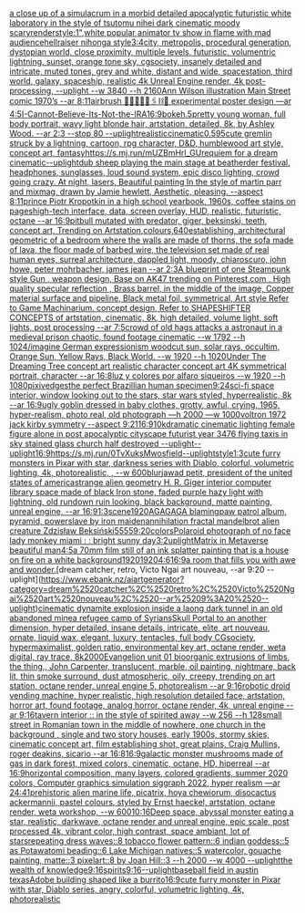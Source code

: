 [a close up of a simulacrum in a morbid detailed apocalyptic futuristic white laboratory in the style of tsutomu nihei dark cinematic moody scary](https://www.ebank.nz/aiartgenerator?category=a%2520close%2520up%2520of%2520a%2520simulacrum%2520in%2520a%2520morbid%2520detailed%2520apocalyptic%2520futuristic%2520white%2520laboratory%2520in%2520the%2520style%2520of%2520tsutomu%2520nihei%2520dark%2520cinematic%2520moody%2520scary)[render](https://www.ebank.nz/aiartgenerator?category=render)[style:1",](https://www.ebank.nz/aiartgenerator?category=style%3A1%22%2C)[white popular animator tv show in flame with mad audience](https://www.ebank.nz/aiartgenerator?category=white%2520popular%2520animator%2520tv%2520show%2520in%2520flame%2520with%2520mad%2520audience)[hellraiser nihonga style](https://www.ebank.nz/aiartgenerator?category=hellraiser%2520nihonga%2520style)[3:4](https://www.ebank.nz/aiartgenerator?category=3%3A4)[city, metropolis, procedural generation, dystopian world, close proximity, multiple levels, futuristic, volumentric lightning, sunset, orange tone sky, cgsociety, insanely detailed and intricate, muted tones, grey and white, distant and wide, spacestation, third world, galaxy, spaceship, realistic 4k Unreal Engine render, 4k post-processing, --uplight --w 3840 --h 2160](https://www.ebank.nz/aiartgenerator?category=city%2C%2520metropolis%2C%2520procedural%2520generation%2C%2520dystopian%2520world%2C%2520close%2520proximity%2C%2520multiple%2520levels%2C%2520futuristic%2C%2520volumentric%2520lightning%2C%2520sunset%2C%2520orange%2520tone%2520sky%2C%2520cgsociety%2C%2520insanely%2520detailed%2520and%2520intricate%2C%2520muted%2520tones%2C%2520grey%2520and%2520white%2C%2520distant%2520and%2520wide%2C%2520spacestation%2C%2520third%2520world%2C%2520galaxy%2C%2520spaceship%2C%2520realistic%25204k%2520Unreal%2520Engine%2520render%2C%25204k%2520post-processing%2C%2520--uplight%2520--w%25203840%2520--h%25202160)[Ann Wilson illustration Main Street comic 1970’s --ar 8:11](https://www.ebank.nz/aiartgenerator?category=Ann%2520Wilson%2520illustration%2520Main%2520Street%2520comic%25201970%E2%80%99s%2520--ar%25208%3A11)[airbrush 💊🪬💉🧼🎀🖇⛓🔩 experimental poster design —ar 4:5](https://www.ebank.nz/aiartgenerator?category=airbrush%2520%F0%9F%92%8A%F0%9F%AA%AC%F0%9F%92%89%F0%9F%A7%BC%F0%9F%8E%80%F0%9F%96%87%E2%9B%93%F0%9F%94%A9%2520experimental%2520poster%2520design%2520%E2%80%94ar%25204%3A5)[I-Cannot-Believe-Its-Not-the-IRA](https://www.ebank.nz/aiartgenerator?category=I-Cannot-Believe-Its-Not-the-IRA)[16:9](https://www.ebank.nz/aiartgenerator?category=16%3A9)[bokeh](https://www.ebank.nz/aiartgenerator?category=bokeh)[.5](https://www.ebank.nz/aiartgenerator?category=.5)[pretty young woman, full body portrait, wavy light blonde hair, artstation, detailed, 8k, by Ashley Wood. --ar 2:3 --stop 80 --uplight](https://www.ebank.nz/aiartgenerator?category=pretty%2520young%2520woman%2C%2520full%2520body%2520portrait%2C%2520wavy%2520light%2520blonde%2520hair%2C%2520artstation%2C%2520detailed%2C%25208k%2C%2520by%2520Ashley%2520Wood.%2520--ar%25202%3A3%2520--stop%252080%2520--uplight)[realistic](https://www.ebank.nz/aiartgenerator?category=realistic)[cinematic](https://www.ebank.nz/aiartgenerator?category=cinematic)[0.5](https://www.ebank.nz/aiartgenerator?category=0.5)[95](https://www.ebank.nz/aiartgenerator?category=95)[cute gremlin struck by a lightning, cartoon, rpg character, D&D, humblewood art style, concept art, fantasy](https://www.ebank.nz/aiartgenerator?category=cute%2520gremlin%2520struck%2520by%2520a%2520lightning%2C%2520cartoon%2C%2520rpg%2520character%2C%2520D%26D%2C%2520humblewood%2520art%2520style%2C%2520concept%2520art%2C%2520fantasy)[<https://s.mj.run/mUZBmHrl_GU>](https://www.ebank.nz/aiartgenerator?category=%3Chttps%3A//s.mj.run/mUZBmHrl_GU%3E)[requiem for a dream cinematic](https://www.ebank.nz/aiartgenerator?category=requiem%2520for%2520a%2520dream%2520cinematic)[--uplight](https://www.ebank.nz/aiartgenerator?category=--uplight)[dub sheep playing the main stage at beatherder festival, headphones, sunglasses,  loud sound system, epic disco  lighting, crowd going crazy. At night, lasers,  Beautiful painting In the style of martin parr and mixmag, drawn by Jamie hewlett, Aesthetic, pleasing. --aspect 8:11](https://www.ebank.nz/aiartgenerator?category=dub%2520sheep%2520playing%2520the%2520main%2520stage%2520at%2520beatherder%2520festival%2C%2520headphones%2C%2520sunglasses%2C%2520%2520loud%2520sound%2520system%2C%2520epic%2520disco%2520%2520lighting%2C%2520crowd%2520going%2520crazy.%2520At%2520night%2C%2520lasers%2C%2520%2520Beautiful%2520painting%2520In%2520the%2520style%2520of%2520martin%2520parr%2520and%2520mixmag%2C%2520drawn%2520by%2520Jamie%2520hewlett%2C%2520Aesthetic%2C%2520pleasing.%2520--aspect%25208%3A11)[prince Piotr Kropotkin in a high school yearbook, 1960s, coffee stains on pages](https://www.ebank.nz/aiartgenerator?category=prince%2520Piotr%2520Kropotkin%2520in%2520a%2520high%2520school%2520yearbook%2C%25201960s%2C%2520coffee%2520stains%2520on%2520pages)[high-tech interface, data, screen overlay, HUD, realistic, futuristic, octane --ar 16:9](https://www.ebank.nz/aiartgenerator?category=high-tech%2520interface%2C%2520data%2C%2520screen%2520overlay%2C%2520HUD%2C%2520realistic%2C%2520futuristic%2C%2520octane%2520--ar%252016%3A9)[pitbull mutated with predator, giger, beksinski, teeth, concept art, Trending on Artstation,](https://www.ebank.nz/aiartgenerator?category=pitbull%2520mutated%2520with%2520predator%2C%2520giger%2C%2520beksinski%2C%2520teeth%2C%2520concept%2520art%2C%2520Trending%2520on%2520Artstation%2C)[colours,](https://www.ebank.nz/aiartgenerator?category=colours%2C)[640](https://www.ebank.nz/aiartgenerator?category=640)[establishing, architectural geometric of a bedroom where the walls are made of thorns, the sofa made of lava, the floor made of barbed wire, the television set made of real human eyes, surreal architecture, dappled light, moody, chiaroscuro, john howe, peter mohrbacher, james jean --ar 2:3](https://www.ebank.nz/aiartgenerator?category=establishing%2C%2520architectural%2520geometric%2520of%2520a%2520bedroom%2520where%2520the%2520walls%2520are%2520made%2520of%2520thorns%2C%2520the%2520sofa%2520made%2520of%2520lava%2C%2520the%2520floor%2520made%2520of%2520barbed%2520wire%2C%2520the%2520television%2520set%2520made%2520of%2520real%2520human%2520eyes%2C%2520surreal%2520architecture%2C%2520dappled%2520light%2C%2520moody%2C%2520chiaroscuro%2C%2520john%2520howe%2C%2520peter%2520mohrbacher%2C%2520james%2520jean%2520--ar%25202%3A3)[A blueprint of one Steampunk style Gun , weapon design, Base on AK47 trending on Pinterest.com , High quality specular reflection ,  Brass barrel, in the middle of the image, Copper material surface and pipeline,  Black metal foil, symmetrical,  Art style Refer to Game Machinarium.  concept design, Refer to SHAPESHIFTER CONCEPTS  of artstation, cinematic,  8k, high detailed,  volume light,  soft lights,  post processing    --ar 7:5](https://www.ebank.nz/aiartgenerator?category=A%2520blueprint%2520of%2520one%2520Steampunk%2520style%2520Gun%2520%2C%2520weapon%2520design%2C%2520Base%2520on%2520AK47%2520trending%2520on%2520Pinterest.com%2520%2C%2520High%2520quality%2520specular%2520reflection%2520%2C%2520%2520Brass%2520barrel%2C%2520in%2520the%2520middle%2520of%2520the%2520image%2C%2520Copper%2520material%2520surface%2520and%2520pipeline%2C%2520%2520Black%2520metal%2520foil%2C%2520symmetrical%2C%2520%2520Art%2520style%2520Refer%2520to%2520Game%2520Machinarium.%2520%2520concept%2520design%2C%2520Refer%2520to%2520SHAPESHIFTER%2520CONCEPTS%2520%2520of%2520artstation%2C%2520cinematic%2C%2520%25208k%2C%2520high%2520detailed%2C%2520%2520volume%2520light%2C%2520%2520soft%2520lights%2C%2520%2520post%2520processing%2520%2520%2520%2520--ar%25207%3A5)[crowd of old hags attacks a astronaut in a medieval prison chaotic, found footage cinematic  --w 1792 --h 1024](https://www.ebank.nz/aiartgenerator?category=crowd%2520of%2520old%2520hags%2520attacks%2520a%2520astronaut%2520in%2520a%2520medieval%2520prison%2520chaotic%2C%2520found%2520footage%2520cinematic%2520%2520--w%25201792%2520--h%25201024)[/imagine German expressionism woodcut sun, solar rays, occultim, Orange Sun, Yellow Rays, Black World. --w 1920 --h 1020](https://www.ebank.nz/aiartgenerator?category=/imagine%2520German%2520expressionism%2520woodcut%2520sun%2C%2520solar%2520rays%2C%2520occultim%2C%2520Orange%2520Sun%2C%2520Yellow%2520Rays%2C%2520Black%2520World.%2520--w%25201920%2520--h%25201020)[Under The Dreaming Tree concept art realistic character concept art 4K symmetrical portrait, character --ar 16:8](https://www.ebank.nz/aiartgenerator?category=Under%2520The%2520Dreaming%2520Tree%2520concept%2520art%2520realistic%2520character%2520concept%2520art%25204K%2520symmetrical%2520portrait%2C%2520character%2520--ar%252016%3A8)[luz y colores por alfaro siqueiros --w 1920 --h 1080](https://www.ebank.nz/aiartgenerator?category=luz%2520y%2520colores%2520por%2520alfaro%2520siqueiros%2520--w%25201920%2520--h%25201080)[pixiv](https://www.ebank.nz/aiartgenerator?category=pixiv)[edges](https://www.ebank.nz/aiartgenerator?category=edges)[the perfect Brazillian human specimen](https://www.ebank.nz/aiartgenerator?category=the%2520perfect%2520Brazillian%2520human%2520specimen)[9:24](https://www.ebank.nz/aiartgenerator?category=9%3A24)[sci-fi space interior, window looking out to the stars, star wars styled, hyperrealistic, 8k --ar 16:9](https://www.ebank.nz/aiartgenerator?category=sci-fi%2520space%2520interior%2C%2520window%2520looking%2520out%2520to%2520the%2520stars%2C%2520star%2520wars%2520styled%2C%2520hyperrealistic%2C%25208k%2520--ar%252016%3A9)[ugly goblin dressed in baby clothes, grotty, awful, crying, 1965, hyper-realism, photo real, old photograph —h 2000 —w 1000](https://www.ebank.nz/aiartgenerator?category=ugly%2520goblin%2520dressed%2520in%2520baby%2520clothes%2C%2520grotty%2C%2520awful%2C%2520crying%2C%25201965%2C%2520hyper-realism%2C%2520photo%2520real%2C%2520old%2520photograph%2520%E2%80%94h%25202000%2520%E2%80%94w%25201000)[voltron 1972 jack kirby symmetry --aspect 9:21](https://www.ebank.nz/aiartgenerator?category=voltron%25201972%2520jack%2520kirby%2520symmetry%2520--aspect%25209%3A21)[16:9](https://www.ebank.nz/aiartgenerator?category=16%3A9)[10k](https://www.ebank.nz/aiartgenerator?category=10k)[dramatic cinematic lighting female figure alone in post apocalyptic cityscape futurist year 3476 flying taxis in sky stained glass church half destroyed --uplight](https://www.ebank.nz/aiartgenerator?category=dramatic%2520cinematic%2520lighting%2520female%2520figure%2520alone%2520in%2520post%2520apocalyptic%2520cityscape%2520futurist%2520year%25203476%2520flying%2520taxis%2520in%2520sky%2520stained%2520glass%2520church%2520half%2520destroyed%2520--uplight)[--uplight](https://www.ebank.nz/aiartgenerator?category=--uplight)[16:9](https://www.ebank.nz/aiartgenerator?category=16%3A9)[<https://s.mj.run/0TvXuksMwos>](https://www.ebank.nz/aiartgenerator?category=%3Chttps%3A//s.mj.run/0TvXuksMwos%3E)[field](https://www.ebank.nz/aiartgenerator?category=field)[--uplight](https://www.ebank.nz/aiartgenerator?category=--uplight)[style](https://www.ebank.nz/aiartgenerator?category=style)[1:3](https://www.ebank.nz/aiartgenerator?category=1%3A3)[cute furry monsters in Pixar with star, darkness series with Diablo, colorful, volumetric lighting, 4k, photorealistic, , --w 600](https://www.ebank.nz/aiartgenerator?category=cute%2520furry%2520monsters%2520in%2520Pixar%2520with%2520star%2C%2520darkness%2520series%2520with%2520Diablo%2C%2520colorful%2C%2520volumetric%2520lighting%2C%25204k%2C%2520photorealistic%2C%2520%2C%2520--w%2520600)[blur](https://www.ebank.nz/aiartgenerator?category=blur)[jawad petit, president of the united states of america](https://www.ebank.nz/aiartgenerator?category=jawad%2520petit%2C%2520president%2520of%2520the%2520united%2520states%2520of%2520america)[strange alien geometry H. R. Giger interior computer library space made of black Iron stone, faded purple hazy light with lightning, old rundown ruin looking, black background, matte painting, unreal engine, --ar 16:9](https://www.ebank.nz/aiartgenerator?category=strange%2520alien%2520geometry%2520H.%2520R.%2520Giger%2520interior%2520computer%2520library%2520space%2520made%2520of%2520black%2520Iron%2520stone%2C%2520faded%2520purple%2520hazy%2520light%2520with%2520lightning%2C%2520old%2520rundown%2520ruin%2520looking%2C%2520black%2520background%2C%2520matte%2520painting%2C%2520unreal%2520engine%2C%2520--ar%252016%3A9)[1:3](https://www.ebank.nz/aiartgenerator?category=1%3A3)[scene](https://www.ebank.nz/aiartgenerator?category=scene)[1920](https://www.ebank.nz/aiartgenerator?category=1920)[AGAGAGA blaming](https://www.ebank.nz/aiartgenerator?category=AGAGAGA%2520blaming)[paw patrol album, pyramid, powerslave by iron maiden](https://www.ebank.nz/aiartgenerator?category=paw%2520patrol%2520album%2C%2520pyramid%2C%2520powerslave%2520by%2520iron%2520maiden)[annihilation fractal mandelbrot alien creature Zdzisław Beksiński](https://www.ebank.nz/aiartgenerator?category=annihilation%2520fractal%2520mandelbrot%2520alien%2520creature%2520Zdzis%C5%82aw%2520Beksi%C5%84ski)[5555](https://www.ebank.nz/aiartgenerator?category=5555)[9:20](https://www.ebank.nz/aiartgenerator?category=9%3A20)[colors](https://www.ebank.nz/aiartgenerator?category=colors)[Polaroid photograph of no face lady monkey miami : : bright sunny day](https://www.ebank.nz/aiartgenerator?category=Polaroid%2520photograph%2520of%2520no%2520face%2520lady%2520monkey%2520miami%2520%3A%2520%3A%2520bright%2520sunny%2520day)[3:2](https://www.ebank.nz/aiartgenerator?category=3%3A2)[uplight](https://www.ebank.nz/aiartgenerator?category=uplight)[Matrix in Metaverse beautiful man](https://www.ebank.nz/aiartgenerator?category=Matrix%2520in%2520Metaverse%2520beautiful%2520man)[4:5](https://www.ebank.nz/aiartgenerator?category=4%3A5)[a 70mm film still of an ink splatter painting that is a house on fire on a white background](https://www.ebank.nz/aiartgenerator?category=a%252070mm%2520film%2520still%2520of%2520an%2520ink%2520splatter%2520painting%2520that%2520is%2520a%2520house%2520on%2520fire%2520on%2520a%2520white%2520background)[1920](https://www.ebank.nz/aiartgenerator?category=1920)[1920](https://www.ebank.nz/aiartgenerator?category=1920)[4:6](https://www.ebank.nz/aiartgenerator?category=4%3A6)[16:9](https://www.ebank.nz/aiartgenerator?category=16%3A9)[a room that fills you with awe and wonder.](https://www.ebank.nz/aiartgenerator?category=a%2520room%2520that%2520fills%2520you%2520with%2520awe%2520and%2520wonder.)[dream catcher, retro, Victo Ngai art nouveau, --ar 9:20 --uplight](https://www.ebank.nz/aiartgenerator?category=dream%2520catcher%2C%2520retro%2C%2520Victo%2520Ngai%2520art%2520nouveau%2C%2520--ar%25209%3A20%2520--uplight)[cinematic dynamite explosion inside a laong dark tunnel in an old abandoned mine](https://www.ebank.nz/aiartgenerator?category=cinematic%2520dynamite%2520explosion%2520inside%2520a%2520laong%2520dark%2520tunnel%2520in%2520an%2520old%2520abandoned%2520mine)[a refugee camp of Syrians](https://www.ebank.nz/aiartgenerator?category=a%2520refugee%2520camp%2520of%2520Syrians)[Skull Portal to an another dimension, hyper detailed, insane details, intricate, elite, art nouveau, ornate, liquid wax, elegant, luxury, tentacles, full body CGsociety, hypermaximalist, golden ratio, environmental key art, octane render, weta digital, ray trace, 8k](https://www.ebank.nz/aiartgenerator?category=Skull%2520Portal%2520to%2520an%2520another%2520dimension%2C%2520hyper%2520detailed%2C%2520insane%2520details%2C%2520intricate%2C%2520elite%2C%2520art%2520nouveau%2C%2520ornate%2C%2520liquid%2520wax%2C%2520elegant%2C%2520luxury%2C%2520tentacles%2C%2520full%2520body%2520CGsociety%2C%2520hypermaximalist%2C%2520golden%2520ratio%2C%2520environmental%2520key%2520art%2C%2520octane%2520render%2C%2520weta%2520digital%2C%2520ray%2520trace%2C%25208k)[2000](https://www.ebank.nz/aiartgenerator?category=2000)[Evangelion unit 01  bioorganic extrusions of limbs, the thing,, John Carpenter, translucent, marble, oil painting, nightmare, back lit, thin smoke surround, dust atmospheric, oily, creepy, trending on art station, octane render, unreal engine 5, photorealism --ar 9:16](https://www.ebank.nz/aiartgenerator?category=Evangelion%2520unit%252001%2520%2520bioorganic%2520extrusions%2520of%2520limbs%2C%2520the%2520thing%2C%2C%2520John%2520Carpenter%2C%2520translucent%2C%2520marble%2C%2520oil%2520painting%2C%2520nightmare%2C%2520back%2520lit%2C%2520thin%2520smoke%2520surround%2C%2520dust%2520atmospheric%2C%2520oily%2C%2520creepy%2C%2520trending%2520on%2520art%2520station%2C%2520octane%2520render%2C%2520unreal%2520engine%25205%2C%2520photorealism%2520--ar%25209%3A16)[robotic droid vending machine, hyper realistic, high resolution detailed face, artstation, horror art, found footage, analog horror, octane render, 4k, unreal engine --ar 9:16](https://www.ebank.nz/aiartgenerator?category=robotic%2520droid%2520vending%2520machine%2C%2520hyper%2520realistic%2C%2520high%2520resolution%2520detailed%2520face%2C%2520artstation%2C%2520horror%2520art%2C%2520found%2520footage%2C%2520analog%2520horror%2C%2520octane%2520render%2C%25204k%2C%2520unreal%2520engine%2520--ar%25209%3A16)[tavern interior :: in the style of spirited away --w 256 --h 128](https://www.ebank.nz/aiartgenerator?category=tavern%2520interior%2520%3A%3A%2520in%2520the%2520style%2520of%2520spirited%2520away%2520--w%2520256%2520--h%2520128)[small street in Romanian town in the middle of nowhere, one church in the background , single and two story houses, early 1900s, stormy skies, cinematic concept art, film establishing shot, great plains, Craig Mullins, roger deakins, sicario --ar 16:8](https://www.ebank.nz/aiartgenerator?category=small%2520street%2520in%2520Romanian%2520town%2520in%2520the%2520middle%2520of%2520nowhere%2C%2520one%2520church%2520in%2520the%2520background%2520%2C%2520single%2520and%2520two%2520story%2520houses%2C%2520early%25201900s%2C%2520stormy%2520skies%2C%2520cinematic%2520concept%2520art%2C%2520film%2520establishing%2520shot%2C%2520great%2520plains%2C%2520Craig%2520Mullins%2C%2520roger%2520deakins%2C%2520sicario%2520--ar%252016%3A8)[16:9](https://www.ebank.nz/aiartgenerator?category=16%3A9)[galactic monster mushrooms made of gas in dark forest, mixed colors, cinematic, octane, HD, hiperreal --ar 16:9](https://www.ebank.nz/aiartgenerator?category=galactic%2520monster%2520mushrooms%2520made%2520of%2520gas%2520in%2520dark%2520forest%2C%2520mixed%2520colors%2C%2520cinematic%2C%2520octane%2C%2520HD%2C%2520hiperreal%2520--ar%252016%3A9)[horizontal composition, many layers, colored gradients, summer 2020 colors, Computer graphics simulation siggraph 2022, hyper realism —ar 24:41](https://www.ebank.nz/aiartgenerator?category=horizontal%2520composition%2C%2520many%2520layers%2C%2520colored%2520gradients%2C%2520summer%25202020%2520colors%2C%2520Computer%2520graphics%2520simulation%2520siggraph%25202022%2C%2520hyper%2520realism%2520%E2%80%94ar%252024%3A41)[prehistoric alien marine life, picatrix, hoya chewiorum, disocactus ackermannii, pastel colours, styled by Ernst haeckel, artstation, octane render, weta workshop,  --w 600](https://www.ebank.nz/aiartgenerator?category=prehistoric%2520alien%2520marine%2520life%2C%2520picatrix%2C%2520hoya%2520chewiorum%2C%2520disocactus%2520ackermannii%2C%2520pastel%2520colours%2C%2520styled%2520by%2520Ernst%2520haeckel%2C%2520artstation%2C%2520octane%2520render%2C%2520weta%2520workshop%2C%2520%2520--w%2520600)[10:16](https://www.ebank.nz/aiartgenerator?category=10%3A16)[Deep space, abyssal monster eating a star, realistic, darkwave, octane render and unreal engine, epic scale, post processed 4k, vibrant color, high contrast, space ambiant, lot of stars](https://www.ebank.nz/aiartgenerator?category=Deep%2520space%2C%2520abyssal%2520monster%2520eating%2520a%2520star%2C%2520realistic%2C%2520darkwave%2C%2520octane%2520render%2520and%2520unreal%2520engine%2C%2520epic%2520scale%2C%2520post%2520processed%25204k%2C%2520vibrant%2520color%2C%2520high%2520contrast%2C%2520space%2520ambiant%2C%2520lot%2520of%2520stars)[repeating dress waves::8 tobacco flower pattern::6 indian goddess::5 as Potawatomi beading::6 Lake Michigan natives::5 watercolor, gouache painting, matte::3 pixelart::8 by Joan Hill::3 --h 2000 --w 4000 --uplight](https://www.ebank.nz/aiartgenerator?category=repeating%2520dress%2520waves%3A%3A8%2520tobacco%2520flower%2520pattern%3A%3A6%2520indian%2520goddess%3A%3A5%2520as%2520Potawatomi%2520beading%3A%3A6%2520Lake%2520Michigan%2520natives%3A%3A5%2520watercolor%2C%2520gouache%2520painting%2C%2520matte%3A%3A3%2520pixelart%3A%3A8%2520by%2520Joan%2520Hill%3A%3A3%2520--h%25202000%2520--w%25204000%2520--uplight)[the wealth of knowledge](https://www.ebank.nz/aiartgenerator?category=the%2520wealth%2520of%2520knowledge)[9:16](https://www.ebank.nz/aiartgenerator?category=9%3A16)[spirits](https://www.ebank.nz/aiartgenerator?category=spirits)[9:16](https://www.ebank.nz/aiartgenerator?category=9%3A16)[--uplight](https://www.ebank.nz/aiartgenerator?category=--uplight)[baseball field in austin texas](https://www.ebank.nz/aiartgenerator?category=baseball%2520field%2520in%2520austin%2520texas)[Adobe building shaped like a burrito](https://www.ebank.nz/aiartgenerator?category=Adobe%2520building%2520shaped%2520like%2520a%2520burrito)[16:9](https://www.ebank.nz/aiartgenerator?category=16%3A9)[cute furry monster in Pixar with star, Diablo series, angry, colorful, volumetric lighting, 4k, photorealistic](https://www.ebank.nz/aiartgenerator?category=cute%2520furry%2520monster%2520in%2520Pixar%2520with%2520star%2C%2520Diablo%2520series%2C%2520angry%2C%2520colorful%2C%2520volumetric%2520lighting%2C%25204k%2C%2520photorealistic)